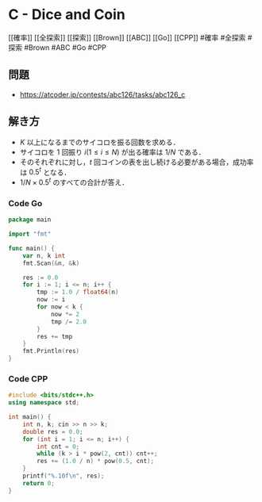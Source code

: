 # C - Dice and Coin
[[確率]] [[全探索]] [[探索]] [[Brown]] [[ABC]] [[Go]] [[CPP]]
#確率 #全探索 #探索 #Brown #ABC #Go #CPP 

## 問題
- https://atcoder.jp/contests/abc126/tasks/abc126_c

## 解き方
- $K$  以上になるまでのサイコロを振る回数を求める．
- サイコロを $1$ 回振り $i (1 \leq i \leq N )$ が出る確率は $1/N$ である．
- そのそれぞれに対し，$t$ 回コインの表を出し続ける必要がある場合，成功率は $0.5^t$ となる．
- $1/N \times 0.5^t$ のすべての合計が答え．

### Code Go
```go
package main

import "fmt"

func main() {
	var n, k int
	fmt.Scan(&n, &k)

	res := 0.0
	for i := 1; i <= n; i++ {
		tmp := 1.0 / float64(n)
		now := i
		for now < k {
			now *= 2
			tmp /= 2.0
		}
		res += tmp
	}
	fmt.Println(res)
}
```

### Code CPP
```c++
#include <bits/stdc++.h>
using namespace std;

int main() {
	int n, k; cin >> n >> k;
	double res = 0.0;
	for (int i = 1; i <= n; i++) {
		int cnt = 0;
		while (k > i * pow(2, cnt)) cnt++;
		res += (1.0 / n) * pow(0.5, cnt);
	}
	printf("%.10f\n", res);
	return 0;
}
```
